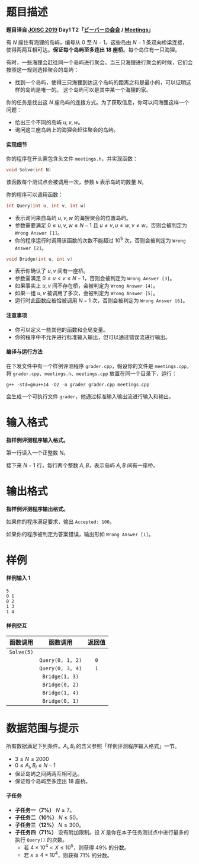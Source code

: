 
# 题目描述

**题目译自 [JOISC 2019](https://www.ioi-jp.org/camp/2019/2019-sp-tasks/index.html) Day1 T2「[ビーバーの会合](https://www.ioi-jp.org/camp/2019/2019-sp-tasks/day1/meetings.pdf) / [Meetings](https://www.ioi-jp.org/camp/2019/2019-sp-tasks/day1/meetings-en.pdf)」**

有 $N$ 座住有海狸的岛屿，编号从 $0$ 至 $N - 1$。这些岛由 $N - 1$ 条双向桥梁连接，使得两两互相可达。**保证每个岛屿至多连出 $\mathbf{18}$ 座桥**。每个岛住有一只海狸。

有时，一些海狸会赶往同一个岛屿进行聚会。当三只海狸进行聚会的时候，它们会按照这一规则选择聚会的岛屿：
- 找到一个岛屿，使得三只海狸到达这个岛屿的距离之和是最小的，可以证明这样的岛屿是唯一的。
这个岛屿可以是其中某一个海狸的家。

你的任务是找出这 $N$ 座岛屿的连接方式。为了获取信息，你可以问海狸这样一个问题：
- 给出三个不同的岛屿 $u, v, w$。
- 询问这三座岛屿上的海狸会赶往聚会的岛屿。

#### 实现细节

你的程序在开头需包含头文件 `meetings.h`，并实现函数：
```cpp
void Solve(int N)
```
该函数每个测试点会被调用一次，参数 `N` 表示岛屿的数量 $N$。

你的程序可以调用函数：
```cpp
int Query(int u, int v, int w)
```
- 表示询问来自岛屿 $u,v,w$ 的海狸聚会的位置岛屿。
- 参数需要满足 $0\le u,v,w \le N - 1$ 且 $u\neq v, u\neq w, v\neq w$，否则会被判定为 `Wrong Answer [1]`。
- 你的程序运行时调用该函数的次数不能超过 $10^5$ 次，否则会被判定为 `Wrong Answer [2]`。
```cpp
void Bridge(int u, int v)
```
- 表示你确认了 $u,v$ 间有一座桥。
- 参数需满足 $0\le u < v\le N - 1$，否则会被判定为 `Wrong Answer [3]`。
- 如果事实上 $u,v$ 间不存在桥，会被判定为 `Wrong Answer [4]`。
- 如果一组 $u,v$ 被调用了多次，会被判定为 `Wrong Answer [5]`。
- 运行时此函数应被恰被调用 $N - 1$ 次，否则会被判定为 `Wrong Answer [6]`。

#### 注意事项

- 你可以定义一些其他的函数和全局变量。
- 你的程序中不允许进行标准输入输出，但可以通过错误流进行输出。

#### 编译与运行方法

在下发文件中有一个样例评测程序 `grader.cpp`，假设你的文件是 `meetings.cpp`，将 `grader.cpp`、`meetings.h`、`meetings.cpp` 放置在同一个目录下，运行：
```
g++ -std=gnu++14 -O2 -o grader grader.cpp meetings.cpp
```
会生成一个可执行文件 `grader`，他通过标准输入输出流进行输入和输出。


# 输入格式

**指样例评测程序输入格式。**

第一行读入一个正整数 $N$。

接下来 $N - 1$ 行，每行两个整数 $A,B$，表示岛屿 $A,B$ 间有一座桥。


# 输出格式

**指样例评测程序输出格式。**

如果你的程序满足要求，输出 `Accepted: 100`。

如果你的程序被判定为答案错误，输出形如 `Wrong Answer [1]`。


# 样例

#### 样例输入 1

```plain
5
0 1
0 2
1 3
1 4
```
#### 样例交互

| 函数调用 | 函数调用 | 返回值 |
|:-:|:-:|:-:|
| `Solve(5)` |  |  |
|  | `Query(0, 1, 2)` | `0` |
|  | `Query(0, 3, 4)` | `1` |
|  | `Bridge(1, 3)` |  |
|  | `Bridge(0, 2)` |  |
|  | `Bridge(1, 4)` |  |
|  | `Bridge(0, 1)` |  |

# 数据范围与提示

所有数据满足下列条件。$A_i, B_i$ 的含义参照「样例评测程序输入格式」一节。
- $3 \le N \le 2000$
- $0 \le A_i, B_i \le N - 1$
- 保证岛屿之间两两互相可达。
- 保证每个岛屿至多连出 $18$ 座桥。

#### 子任务
- **子任务一（$7\%$）** $N\le 7$。
- **子任务二（$10\%$）** $N\le 50$。
- **子任务三（$12\%$）** $N\le 300$。
- **子任务四（$71\%$）** 没有附加限制。设 $X$ 是你在本子任务测试点中进行最多的执行 `Query()` 的次数。
  - 若 $4\times 10^4 <X \le 10^5$，则获得 $49\%$ 的分数。
  - 若 $x \le 4 \times 10^4$，则获得 $71\%$ 的分数。

